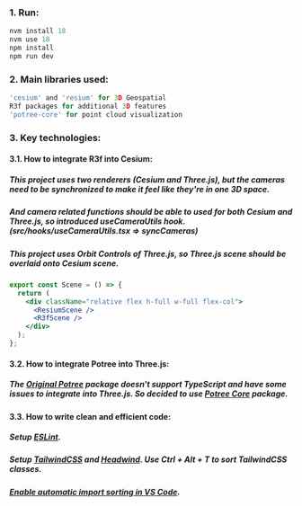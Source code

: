 ### 1. Run:

```jsx
nvm install 18
nvm use 18
npm install
npm run dev
```

### 2. Main libraries used:

```jsx
'cesium' and 'resium' for 3D Geospatial
R3f packages for additional 3D features
'potree-core' for point cloud visualization
```

### 3. Key technologies:

#### 3.1. How to integrate R3f into Cesium:

##### This project uses two renderers (Cesium and Three.js), but the cameras need to be synchronized to make it feel like they're in one 3D space.

##### And camera related functions should be able to used for both Cesium and Three.js, so introduced useCameraUtils hook. (src/hooks/useCameraUtils.tsx ⇒ syncCameras)

##### This project uses Orbit Controls of Three.js, so Three.js scene should be overlaid onto Cesium scene.

```jsx
export const Scene = () => {
  return (
    <div className="relative flex h-full w-full flex-col">
      <ResiumScene />
      <R3fScene />
    </div>
  );
};
```

#### 3.2. How to integrate Potree into Three.js:

##### The [Original Potree](https://github.com/potree/potree) package doesn't support TypeScript and have some issues to integrate into Three.js. So decided to use [Potree Core](https://github.com/tentone/potree-core) package.

#### 3.3. How to write clean and efficient code:

##### Setup [ESLint](https://www.digitalocean.com/community/tutorials/linting-and-formatting-with-eslint-in-vs-code).

##### Setup [TailwindCSS](https://tailwindcss.com/docs/guides/vite) and [Headwind](https://marketplace.visualstudio.com/items?itemName=heybourn.headwind). Use Ctrl + Alt + T to sort TailwindCSS classes.

##### [Enable automatic import sorting in VS Code](https://dev.to/shanesc/how-to-sort-and-cleanup-imports-on-save-in-vs-code-52p1).
